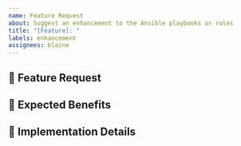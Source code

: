 ```yaml
---
name: Feature Request
about: Suggest an enhancement to the Ansible playbooks or roles
title: "[Feature]: "
labels: enhancement
assignees: blaine
---
```


## 🚀 Feature Request
<!-- Describe the feature or enhancement you'd like to see -->

## 🔹 Expected Benefits
<!-- Explain why this feature would be useful -->

## 📝 Implementation Details
<!-- How do you think this could be implemented? -->
